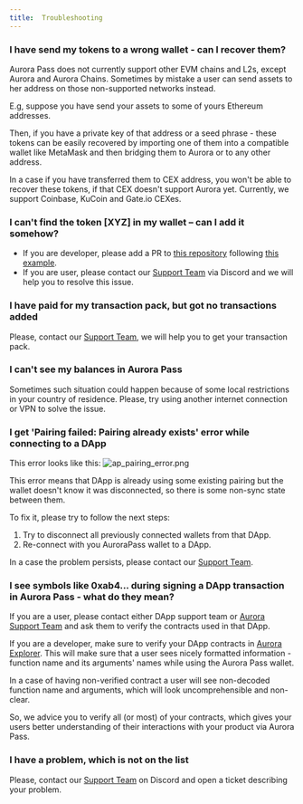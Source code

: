 ```yaml
---
title: 	Troubleshooting
---
```


### I have send my tokens to a wrong wallet - can I recover them?

Aurora Pass does not currently support other EVM chains and L2s, except Aurora and Aurora Chains.
Sometimes by mistake a user can send assets to her address on those non-supported networks instead.

E.g, suppose you have send your assets to some of yours Ethereum addresses.

Then, if you have a private key of that address or a seed phrase - these tokens can be easily recovered by importing one of them into a compatible wallet like MetaMask and
 then bridging them to Aurora or to any other address.

In a case if you have transferred them to CEX address, you won't be able to recover these tokens, if that CEX doesn't support Aurora yet. Currently, we support Coinbase, KuCoin and Gate.io CEXes.

### I can't find the token [XYZ] in my wallet – can I add it somehow?

- If you are developer, please add a PR to [this repository](https://github.com/aurora-is-near/bridge-assets) following [this example](https://github.com/aurora-is-near/bridge-assets/pull/273/files).
- If you are user, please contact our [Support Team](https://discord.gg/dEFJBz8HQV) via Discord and we will help you to resolve this issue.

### I have paid for my transaction pack, but got no transactions added

Please, contact our [Support Team](https://discord.gg/dEFJBz8HQV), we will help you to get your transaction pack.

### I can't see my balances in Aurora Pass

Sometimes such situation could happen because of some local restrictions in your country of residence. Please, try using another internet connection or VPN to solve the issue.

### I get 'Pairing failed: Pairing already exists' error while connecting to a DApp

This error looks like this:
![ap_pairing_error.png](/img/ap_pairing_error.png)

This error means that DApp is already using some existing pairing but the wallet doesn't know it was disconnected, so there is some non-sync state between them.

To fix it, please try to follow the next steps:

1. Try to disconnect all previously connected wallets from that DApp.
2. Re-connect with you AuroraPass wallet to a DApp.

In a case the problem persists, please contact our [Support Team](https://discord.gg/dEFJBz8HQV).

### I see symbols like 0xab4... during signing a DApp transaction in Aurora Pass - what do they mean?

If you are a user, please contact either DApp support team or [Aurora Support Team](https://discord.gg/dEFJBz8HQV) and ask them to verify the contracts used in that DApp.

If you are a developer, make sure to verify your DApp contracts in [Aurora Explorer](https://explorer.aurora.dev/).
This will make sure that a user sees nicely formatted information - function name and its arguments' names while using the Aurora Pass wallet.

In a case of having non-verified contract a user will see non-decoded function name and arguments, which will look uncomprehensible and non-clear.

So, we advice you to verify all (or most) of your contracts, which gives your users better understanding of their interactions with your product via Aurora Pass.

### I have a problem, which is not on the list

Please, contact our [Support Team](https://discord.gg/dEFJBz8HQV) on Discord and open a ticket describing your problem.
